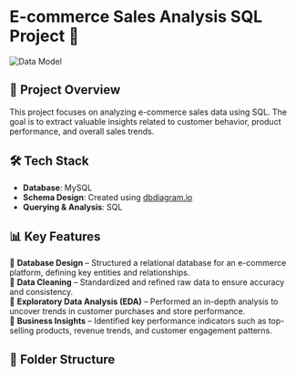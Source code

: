# E-commerce Sales Analysis SQL Project 🛒  

![Data Model](path/to/your/image.png)  

## 📌 Project Overview  

This project focuses on analyzing e-commerce sales data using SQL. The goal is to extract valuable insights related to customer behavior, product performance, and overall sales trends.  

## 🛠️ Tech Stack  
- **Database**: MySQL  
- **Schema Design**: Created using [dbdiagram.io](https://dbdiagram.io/)  
- **Querying & Analysis**: SQL  

## 📊 Key Features  

🔹 **Database Design** – Structured a relational database for an e-commerce platform, defining key entities and relationships.  
🔹 **Data Cleaning** – Standardized and refined raw data to ensure accuracy and consistency.  
🔹 **Exploratory Data Analysis (EDA)** – Performed an in-depth analysis to uncover trends in customer purchases and store performance.  
🔹 **Business Insights** – Identified key performance indicators such as top-selling products, revenue trends, and customer engagement patterns.  

## 📂 Folder Structure  

